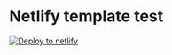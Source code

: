 # Netlify template test


[![Deploy to netlify](https://www.netlify.com/img/deploy/button.svg)](https://app.netlify.com/start/deploy?https://github.com/pierresaid/templatetest)
